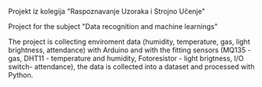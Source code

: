 ﻿Projekt iz kolegija "Raspoznavanje Uzoraka i Strojno Učenje"

Project for the subject "Data recognition and machine learnings"

The project is collecting enviroment data (humidity, temperature, gas, light brightness, attendance) with Arduino and
with the fitting sensors (MQ135 - gas, DHT11 - temperature and humidity, Fotoresistor - light brigtness, I/O switch-
attendance), the data is collected into a dataset and processed with Python.